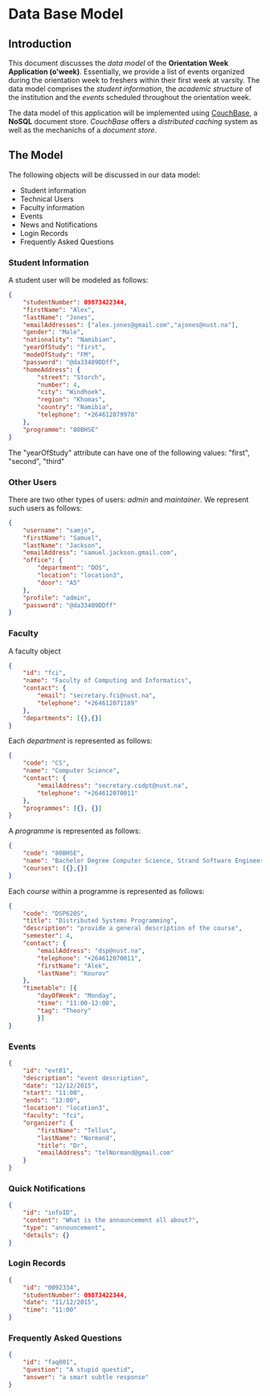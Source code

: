 # Data Base Model

## Introduction

This document discusses the *data model* of the **Orientation Week Application (o'week)**. Essentially, we provide a list of events organized during the orientation week to freshers within their first week at varsity. The data model comprises the *student information*, the *academic structure* of the institution and the *events* scheduled throughout the orientation week.

The data model of this application will be implemented using [CouchBase](http://www.couchbase.com), a **NoSQL** document store. *CouchBase* offers a *distributed caching* system as well as the mechanichs of a *document store*.

## The Model

The following objects will be discussed in our data model:

* Student information
* Technical Users
* Faculty information
* Events
* News and Notifications
* Login Records
* Frequently Asked Questions

### Student Information

A student user will be modeled as follows:
```json
{
    "studentNumber": 09873422344,
    "firstName": "Alex",
    "lastName": "Jones",
    "emailAddresses": ["alex.jones@gmail.com","ajones@nust.na"],
    "gender": "Male",
    "nationality": "Namibian",
    "yearOfStudy": "first",
    "modeOfStudy": "FM",
    "password": "@da33409DDff",
    "homeAddress": {
        "street": "Storch",
        "number": 4,
        "city": "Windhoek",
        "region": "Khomas",
        "country": "Namibia",
        "telephone": "+264612079978"
    },
    "programme": "80BHSE"
}
```

The "yearOfStudy" attribute can have one of the following values: "first", "second", "third"

### Other Users
There are two other types of users: *admin* and *maintainer*. We represent such users as follows:
```json
{
    "username": "samjo",
    "firstName": "Samuel",
    "lastName": "Jackson",
    "emailAddress": "samuel.jackson.gmail.com",
    "office": {
        "department": "DOS",
        "location": "location3",
        "door": "A5"
    },
    "profile": "admin",
    "password": "@da33409DDff"
}
```

### Faculty
A faculty object

```json
{
    "id": "fci",
    "name": "Faculty of Computing and Informatics",
    "contact": {
        "email": "secretary.fci@nust.na",
        "telephone": "+264612071189"
    },
    "departments": [{},{}]
}
```

Each *department* is represented as follows:

```json
{
    "code": "CS",
    "name": "Computer Science",
    "contact": {
        "emailAddress": "secretary.csdpt@nust.na",
        "telephone": "+264612070011"
    },
    "programmes": [{}, {}]
}
```

A *programme* is represented as follows:

```json
{
    "code": "80BHSE",
    "name": "Bachelor Degree Computer Science, Strand Software Engineering",
    "courses": [{},{}]
}
```

Each *course* within a programme is represented as follows:

```json
{
    "code": "DSP620S",
    "title": "Distributed Systems Programming",
    "description": "provide a general description of the course",
    "semester": 4,
    "contact": {
        "emailAddress": "dsp@nust.na",
        "telephone": "+264612070011",
        "firstName": "Alek",
        "lastName": "Kourov"
    },
    "timetable": [{
        "dayOfWeek": "Monday",
        "time": "11:00-12:00",
        "tag": "Theory"
        }]
}
```

### Events

```json
{
    "id": "evt01",
    "description": "event description",
    "date": "12/12/2015",
    "start": "11:00",
    "ends": "13:00",
    "location": "location3",
    "faculty": "fci",
    "organizer": {
        "firstName": "Tellus",
        "lastName": "Normand",
        "title": "Dr",
        "emailAddress": "telNormand@gmail.com"
    }
}
```

### Quick Notifications

```json
{
    "id": "infoID",
    "content": "What is the announcement all about?",
    "type": "announcement",
    "details": {}
}
```

### Login Records

```json
{
    "id": "0092334",
    "studentNumber": 09873422344,
    "date": "11/12/2015",
    "time": "11:00"
}
```

### Frequently Asked Questions

```json
{
    "id": "faq001",
    "question": "A stupid questid",
    "answer": "a smart subtle response"
}
```
